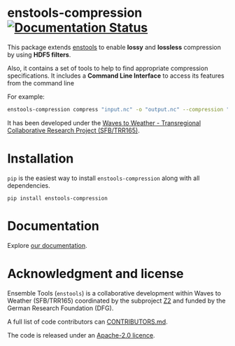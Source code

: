 # enstools-compression [![Documentation Status](https://readthedocs.org/projects/enstools/badge/?version=latest)](https://enstools-compression.readthedocs.io/en/latest/?badge=latest)


This package extends [enstools](github.com/wavestoweather/enstools) to enable **lossy** and **lossless** compression 
by using **HDF5 filters**.

Also, it contains a set of tools to help to find appropriate compression specifications.
It includes a **Command Line Interface** to access its features from the command line

For example:
```bash
enstools-compression compress "input.nc" -o "output.nc" --compression "lossless"
```

It has been developed under the [Waves to Weather - Transregional Collaborative Research 
Project (SFB/TRR165)](https://wavestoweather.de). 

# Installation

`pip` is the easiest way to install `enstools-compression` along with all dependencies.

    pip install enstools-compression


# Documentation

Explore [our documentation](https://enstools-compression.readthedocs.io).          

# Acknowledgment and license

Ensemble Tools (`enstools`) is a collaborative development within
Waves to Weather (SFB/TRR165) coordinated by the subproject 
[Z2](https://www.wavestoweather.de/research_areas/phase2/z2) and funded by the
German Research Foundation (DFG).

A full list of code contributors can [CONTRIBUTORS.md](./CONTRIBUTORS.md).

The code is released under an [Apache-2.0 licence](./LICENSE).
